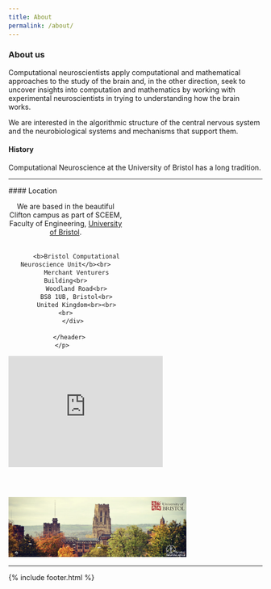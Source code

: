 ```yaml
---
title: About
permalink: /about/
---
```


### About us
Computational neuroscientists apply computational and mathematical approaches to the study of the brain and, in the other direction, seek to uncover insights into computation and mathematics by working with experimental neuroscientists in trying to understanding how the brain works.​

We are interested in the algorithmic structure of the central nervous system and the neurobiological systems and mechanisms that support them.


#### History
Computational Neuroscience at the University of Bristol has a long tradition.
<br>

<hr>
#### Location
<div class="content list people" style="text-align: left;">
  <div class="list-item-people" style="width: 45%">
    <p class="list-post-title">
      <header class="masthead text-left">
        <div class="content list">
          We are based in the beautiful Clifton campus as part of SCEEM, Faculty of Engineering, <a href="http://www.bristol.ac.uk">University of Bristol</a>.<br> <br>

          <b>Bristol Computational Neuroscience Unit</b><br>
          Merchant Venturers Building<br>
          Woodland Road<br>
          BS8 1UB, Bristol<br>
          United Kingdom<br><br><br>
        </div>

      </header>
      </p>    
   </div>
   <div class="list-item-people">
      <p class="list-post-title">
         <iframe width="135%" height="220px" id="gmap_canvas" src="https://maps.google.com/maps?q=Merchant%20Venturers%20Building%20%20%20%20%20%20%20%20%20%20%20Woodland%20Road%20Bristol%20%20%20%20%20%20%20%20%20%20%20BS8%201UB&t=&z=15&ie=UTF8&iwloc=&output=embed" frameborder="0" scrolling="no" marginheight="0" marginwidth="0"></iframe><style>.mapouter{position:relative;text-align:right;height:200%;width:125%;}.gmap_canvas {overflow:hidden;background:none!important;height:200%;width:125%;}</style>
       </p>
    </div>
</div>

<img class='img-responsive center-block' src="/images/people/UoB2.png" width="70%" height="30%"/>

<hr>
{% include footer.html %}